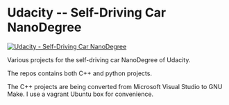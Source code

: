 # Udacity -- Self-Driving Car NanoDegree

[![Udacity - Self-Driving Car NanoDegree](https://s3.amazonaws.com/udacity-sdc/github/shield-carnd.svg)](http://www.udacity.com/drive)

Various projects for the self-driving car NanoDegree of Udacity.

The repos contains both C++ and python projects.

The C++ projects are being converted from Microsoft Visual Studio to GNU Make. I use a vagrant Ubuntu box for convenience.
